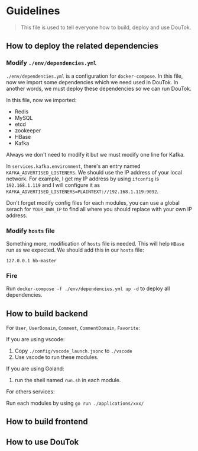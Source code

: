 # Guidelines

> This file is used to tell everyone how to build, deploy and use DouTok.

## How to deploy the related dependencies

### Modify `./env/dependencies.yml`

`./env/dependencies.yml` is a configuration for `docker-compose`. In this file, now we import some dependencies which we need used in DouTok. In another words, we must deploy these dependencies so we can run DouTok.

In this file, now we imported:

- Redis
- MySQL
- etcd
- zookeeper
- HBase
- Kafka

Always we don't need to modify it but we must modify one line for Kafka.

In `services.kafka.environment`, there's an entry named `KAFKA_ADVERTISED_LISTENERS`. We should use the IP address of your local network. For example, I get my IP address by using `ifconfig` is `192.168.1.119` and I will configure it as `KAFKA_ADVERTISED_LISTENERS=PLAINTEXT://192.168.1.119:9092`.

Don't forget modify config files for each modules, you can use a global serach for `YOUR_OWN_IP` to find all where you should replace with your own IP address.

### Modify `hosts` file

Something more, modification of `hosts` file is needed. This will help `HBase` run as we expected. We should add this in our `hosts` file:

```shell
127.0.0.1 hb-master
```

### Fire

Run `docker-compose -f ./env/dependencies.yml up -d` to deploy all dependencies.

## How to build backend

For `User`, `UserDomain`, `Comment`, `CommentDomain`, `Favorite`:

If you are using vscode:
1. Copy `./config/vscode_launch.jsonc` to `./vscode`
2. Use vscode to run these modules.

If you are using Goland:
1. run the shell named `run.sh` in each module.

For others services:

Run each modules by using `go run ./applications/xxx/`

## How to build frontend

## How to use DouTok
